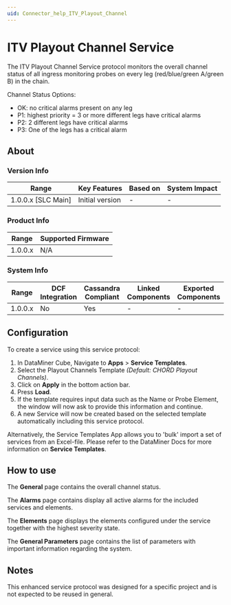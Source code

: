 ```yaml
---
uid: Connector_help_ITV_Playout_Channel
---
```


# ITV Playout Channel Service

The ITV Playout Channel Service protocol monitors the overall channel status of all ingress monitoring probes on every leg (red/blue/green A/green B) in the chain.

Channel Status Options:

- OK: no critical alarms present on any leg
- P1: highest priority = 3 or more different legs have critical alarms
- P2: 2 different legs have critical alarms
- P3: One of the legs has a critical alarm

## About

### Version Info

| Range                | Key Features     | Based on     | System Impact     |
|----------------------|------------------|--------------|-------------------|
| 1.0.0.x [SLC Main]   | Initial version  | -            | -                 |

### Product Info

| Range     | Supported Firmware     |
|-----------|------------------------|
| 1.0.0.x   | N/A                    |

### System Info

| Range | DCF Integration | Cassandra Compliant | Linked Components | Exported Components |
|--|--|--|--|---|
| 1.0.0.x | No | Yes | - | - |

## Configuration

To create a service using this service protocol:

1. In DataMiner Cube, Navigate to **Apps** > **Service Templates**.
1. Select the Playout Channels Template *(Default: CHORD Playout Channels)*.
1. Click on **Apply** in the bottom action bar.
1. Press **Load**.
1. If the template requires input data such as the Name or Probe Element, the window will now ask to provide this information and continue.
1. A new Service will now be created based on the selected template automatically including this service protocol.

Alternatively, the Service Templates App allows you to 'bulk' import a set of services from an Excel-file. Please refer to the DataMiner Docs for more information on **Service Templates**.

## How to use

The **General** page contains the overall channel status.

The **Alarms** page contains display all active alarms for the included services and elements.

The **Elements** page displays the elements configured under the service together with the highest severity state.

The **General Parameters** page contains the list of parameters with important information regarding the system.

## Notes

This enhanced service protocol was designed for a specific project and is not expected to be reused in general.
